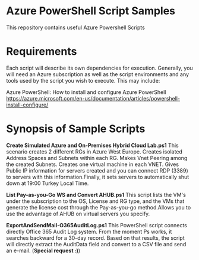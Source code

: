 # Azure PowerShell Script Samples
This repository contains useful Azure Powershell Scripts

# Requirements
Each script will describe its own dependencies for execution. Generally, you will need an Azure subscription as well as the script environments and any tools used by the script you wish to execute. This may include:

Azure PowerShell: How to install and configure Azure PowerShell  https://azure.microsoft.com/en-us/documentation/articles/powershell-install-configure/

# Synopsis of Sample Scripts
**Create Simulated Azure and On-Premises Hybrid Cloud Lab.ps1** This scenario creates 2 different RGs in Azure West Europe. Creates isolated Address Spaces and Subnets within each RG. Makes Vnet Peering among the created Subnets. Creates one virtual machine in each VNET. Gives Public IP information for servers created and you can connect RDP (3389) to servers with this information.Finally, it sets servers to automatically shut down at 19:00 Turkey Local Time.

**List Pay-as-you-Go WS and Convert AHUB.ps1** This script lists the VM's under the subscription to the OS, License and RG type, and the VMs that generate the license cost through the Pay-as-you-go method.Allows you to use the advantage of AHUB on virtual servers you specify.

**ExportAndSendMail-O365AuditLog.ps1** This PowerShell script connects directly Office 365 Audit Log system. From the moment Ps works, it searches backward for a 30-day record. Based on that results, the script will directly extract the AuditData field and convert to a CSV file and send an e-mail. (**Special request :)**)
